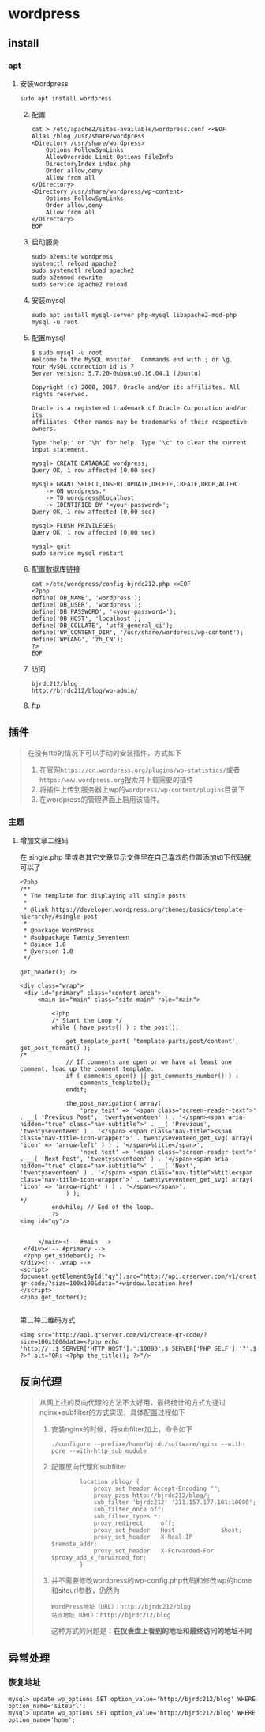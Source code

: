 wordpress
=========

## install

### apt

1. 安装wordpress

   ```
   sudo apt install wordpress
   ```

   2. 配置

      ```
      cat > /etc/apache2/sites-available/wordpress.conf <<EOF
      Alias /blog /usr/share/wordpress
      <Directory /usr/share/wordpress>
          Options FollowSymLinks
          AllowOverride Limit Options FileInfo
          DirectoryIndex index.php
          Order allow,deny
          Allow from all
      </Directory>
      <Directory /usr/share/wordpress/wp-content>
          Options FollowSymLinks
          Order allow,deny
          Allow from all
      </Directory>
      EOF
      ```

    3. 启动服务

       ```
       sudo a2ensite wordpress
       systemctl reload apache2
       sudo systemctl reload apache2
       sudo a2enmod rewrite
       sudo service apache2 reload
       ```

    4. 安装mysql

       ```
       sudo apt install mysql-server php-mysql libapache2-mod-php
       mysql -u root
       ```

    5. 配置mysql

       ```
       $ sudo mysql -u root
       Welcome to the MySQL monitor.  Commands end with ; or \g.
       Your MySQL connection id is 7
       Server version: 5.7.20-0ubuntu0.16.04.1 (Ubuntu)
       
       Copyright (c) 2000, 2017, Oracle and/or its affiliates. All rights reserved.
       
       Oracle is a registered trademark of Oracle Corporation and/or its
       affiliates. Other names may be trademarks of their respective
       owners.
       
       Type 'help;' or '\h' for help. Type '\c' to clear the current input statement.
       
       mysql> CREATE DATABASE wordpress;
       Query OK, 1 row affected (0,00 sec)
       
       mysql> GRANT SELECT,INSERT,UPDATE,DELETE,CREATE,DROP,ALTER
           -> ON wordpress.*
           -> TO wordpress@localhost
           -> IDENTIFIED BY '<your-password>';
       Query OK, 1 row affected (0,00 sec)
       
       mysql> FLUSH PRIVILEGES;
       Query OK, 1 row affected (0,00 sec)
       
       mysql> quit
       sudo service mysql restart
       ```

    6. 配置数据库链接

       ```
       cat >/etc/wordpress/config-bjrdc212.php <<EOF
       <?php
       define('DB_NAME', 'wordpress');
       define('DB_USER', 'wordpress');
       define('DB_PASSWORD', '<your-password>');
       define('DB_HOST', 'localhost');
       define('DB_COLLATE', 'utf8_general_ci');
       define('WP_CONTENT_DIR', '/usr/share/wordpress/wp-content');
       define('WPLANG', 'zh_CN');
       ?>
       EOF
       ```

    7. 访问

       ```
       bjrdc212/blog
       http://bjrdc212/blog/wp-admin/
       ```

    8. ftp

       [vstfp]: Ivsftpd.md

       

## 插件

> 在没有ftp的情况下可以手动的安装插件，方式如下
>
> 1. 在官网`https://cn.wordpress.org/plugins/wp-statistics/`或者`https:/www.wordpress.org`搜索并下载需要的插件
> 2. 将插件上传到服务器上wp的`wordpress/wp-content/plugins`目录下
> 3. 在wordpress的管理界面上启用该插件。



### 主题

1. 增加文章二维码

   在 single.php 里或者其它文章显示文件里在自己喜欢的位置添加如下代码就可以了

   ```
   <?php
   /**
    * The template for displaying all single posts
    *
    * @link https://developer.wordpress.org/themes/basics/template-hierarchy/#single-post
    *
    * @package WordPress
    * @subpackage Twenty_Seventeen
    * @since 1.0
    * @version 1.0
    */
   
   get_header(); ?>
   
   <div class="wrap">
   	<div id="primary" class="content-area">
   		<main id="main" class="site-main" role="main">
   
   			<?php
   			/* Start the Loop */
   			while ( have_posts() ) : the_post();
   
   				get_template_part( 'template-parts/post/content', get_post_format() );
   /*
   				// If comments are open or we have at least one comment, load up the comment template.
   				if ( comments_open() || get_comments_number() ) :
   					comments_template();
   				endif;
   
   				the_post_navigation( array(
   					'prev_text' => '<span class="screen-reader-text">' . __( 'Previous Post', 'twentyseventeen' ) . '</span><span aria-hidden="true" class="nav-subtitle">' . __( 'Previous', 'twentyseventeen' ) . '</span> <span class="nav-title"><span class="nav-title-icon-wrapper">' . twentyseventeen_get_svg( array( 'icon' => 'arrow-left' ) ) . '</span>%title</span>',
   					'next_text' => '<span class="screen-reader-text">' . __( 'Next Post', 'twentyseventeen' ) . '</span><span aria-hidden="true" class="nav-subtitle">' . __( 'Next', 'twentyseventeen' ) . '</span> <span class="nav-title">%title<span class="nav-title-icon-wrapper">' . twentyseventeen_get_svg( array( 'icon' => 'arrow-right' ) ) . '</span></span>',
   				) );
   */
   			endwhile; // End of the loop.
   			?>
   <img id="qy"/>
   
   
   		</main><!-- #main -->
   	</div><!-- #primary -->
   	<?php get_sidebar(); ?>
   </div><!-- .wrap -->
   <script>
   document.getElementById("qy").src="http://api.qrserver.com/v1/create-qr-code/?size=100x100&data="+window.location.href
   </script>
   <?php get_footer();
   
   
   ```

   第二种二维码方式

   ```
   <img src="http://api.qrserver.com/v1/create-qr-code/?size=100x100&data=<?php echo 'http://'.$_SERVER['HTTP_HOST'].':10080'.$_SERVER['PHP_SELF'].'?'.$_SERVER['QUERY_STRING']; ?>" alt="QR: <?php the_title(); ?>"/>
   ```
   
   
   
   ## 反向代理
   
   > 从网上找的反向代理的方法不太好用，最终统计的方式为通过nginx+subfilter的方式实现，具体配置过程如下
   >
   > 1. 安装nginx的时候，将subfilter加上，命令如下
   >
   >    ```
   >    ./configure --prefix=/home/bjrdc/software/nginx --with-pcre --with-http_sub_module
   >    ```
   >
   > 2. 配置反向代理和subfilter
   >
   >    ```
   >            location /blog/ {
   >                proxy_set_header Accept-Encoding "";
   >                proxy_pass http://bjrdc212/blog/;
   >                sub_filter 'bjrdc212' '211.157.177.101:10080';
   >                sub_filter_once off;
   >                sub_filter_types *;
   >                proxy_redirect     off;
   >                proxy_set_header   Host             $host;
   >                proxy_set_header   X-Real-IP        $remote_addr;
   >                proxy_set_header   X-Forwarded-For  $proxy_add_x_forwarded_for;
   >            }
   >    ```
   >
   > 3. 并不需要修改wordpress的wp-config.php代码和修改wp的home和siteurl参数，仍然为
   >
   >    ```
   >    WordPress地址（URL）：http://bjrdc212/blog
   >    站点地址（URL）：http://bjrdc212/blog
   >    ```
   >
   >    这种方式的问题是：**在仪表盘上看到的地址和最终访问的地址不同**



## 异常处理

### 恢复地址

```
mysql> update wp_options SET option_value='http://bjrdc212/blog' WHERE option_name='siteurl';
mysql> update wp_options SET option_value='http://bjrdc212/blog' WHERE option_name='home';
```

